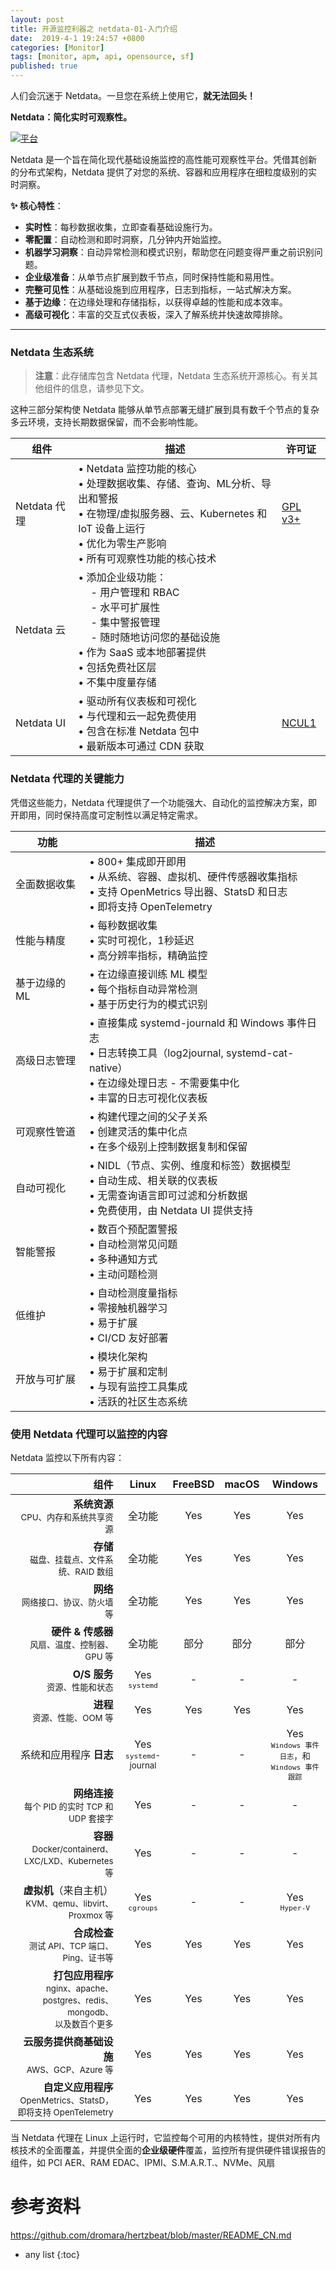 ```yaml
---
layout: post
title: 开源监控利器之 netdata-01-入门介绍
date:  2019-4-1 19:24:57 +0800
categories: [Monitor]
tags: [monitor, apm, api, opensource, sf]
published: true
---
```



人们会沉迷于 Netdata。一旦您在系统上使用它，**就无法回头！**

**Netdata：简化实时可观察性。**

[![平台](https://img.shields.io/badge/Platforms-Linux%20%7C%20macOS%20%7C%20FreeBSD%20%7C%20Windows-blue)]() 

Netdata 是一个旨在简化现代基础设施监控的高性能可观察性平台。凭借其创新的分布式架构，Netdata 提供了对您的系统、容器和应用程序在细粒度级别的实时洞察。

**:sparkles: 核心特性**：

- **实时性**：每秒数据收集，立即查看基础设施行为。
- **零配置**：自动检测和即时洞察，几分钟内开始监控。
- **机器学习洞察**：自动异常检测和模式识别，帮助您在问题变得严重之前识别问题。
- **企业级准备**：从单节点扩展到数千节点，同时保持性能和易用性。
- **完整可见性**：从基础设施到应用程序，日志到指标，一站式解决方案。
- **基于边缘**：在边缘处理和存储指标，以获得卓越的性能和成本效率。
- **高级可视化**：丰富的交互式仪表板，深入了解系统并快速故障排除。

---
### Netdata 生态系统

> **注意**：此存储库包含 Netdata 代理，Netdata 生态系统开源核心。有关其他组件的信息，请参见下文。

这种三部分架构使 Netdata 能够从单节点部署无缝扩展到具有数千个节点的复杂多云环境，支持长期数据保留，而不会影响性能。

| 组件     | 描述                                                                                                                                                                                                                                                                                                                            | 许可证                                         |
|----------|------------------------------------------------------------------------------------------------------------------------------------------------------------------------------------------------------------------------------------------------------------------------------------------------------------------------------|------------------------------------------------|
| Netdata 代理 | • Netdata 监控功能的核心<br/>• 处理数据收集、存储、查询、ML分析、导出和警报<br/>• 在物理/虚拟服务器、云、Kubernetes 和 IoT 设备上运行<br/>• 优化为零生产影响<br/>• 所有可观察性功能的核心技术                                     | [GPL v3+](https://www.gnu.org/licenses/gpl-3.0)  |
| Netdata 云 | • 添加企业级功能：<br/>  &emsp; - 用户管理和 RBAC<br/>  &emsp; - 水平可扩展性<br/>  &emsp; - 集中警报管理<br/> &emsp;  - 随时随地访问您的基础设施<br/>• 作为 SaaS 或本地部署提供<br/>• 包括免费社区层<br/>• 不集中度量存储 |                                                 |
| Netdata UI    | • 驱动所有仪表板和可视化<br/>• 与代理和云一起免费使用<br/>• 包含在标准 Netdata 包中<br/>• 最新版本可通过 CDN 获取                                                                                                                                                              | [NCUL1](https://app.netdata.cloud/LICENSE.txt)   |

### Netdata 代理的关键能力

凭借这些能力，Netdata 代理提供了一个功能强大、自动化的监控解决方案，即开即用，同时保持高度可定制性以满足特定需求。

| 功能                    | 描述                                                                                                                                                                                                                     |
|-------------------------|------------------------------------------------------------------------------------------------------------------------------------------------------------------------------------------------------------------------------------------------|
| 全面数据收集 | • 800+ 集成即开即用<br/>• 从系统、容器、虚拟机、硬件传感器收集指标<br/>• 支持 OpenMetrics 导出器、StatsD 和日志<br/>• 即将支持 OpenTelemetry                        |
| 性能与精度       | • 每秒数据收集<br/>• 实时可视化，1秒延迟<br/>• 高分辨率指标，精确监控                                                                                           |
| 基于边缘的 ML                 | • 在边缘直接训练 ML 模型<br/>• 每个指标自动异常检测<br/>• 基于历史行为的模式识别                                                                                     |
| 高级日志管理       | • 直接集成 systemd-journald 和 Windows 事件日志<br/>• 日志转换工具（log2journal, systemd-cat-native）<br/>• 在边缘处理日志 - 不需要集中化<br/>• 丰富的日志可视化仪表板 |
| 可观察性管道        | • 构建代理之间的父子关系<br/>• 创建灵活的集中化点<br/>• 在多个级别上控制数据复制和保留                                                                   |
| 自动可视化       | • NIDL（节点、实例、维度和标签）数据模型<br/>• 自动生成、相关联的仪表板<br/>• 无需查询语言即可过滤和分析数据<br/>• 免费使用，由 Netdata UI 提供支持                             |
| 智能警报                | • 数百个预配置警报<br/>• 自动检测常见问题<br/>• 多种通知方式<br/>• 主动问题检测                                                                            |
| 低维护               | • 自动检测度量指标<br/>• 零接触机器学习<br/>• 易于扩展<br/>• CI/CD 友好部署                                                                                                            |
| 开放与可扩展             | • 模块化架构<br/>• 易于扩展和定制<br/>• 与现有监控工具集成<br/>• 活跃的社区生态系统                                                                                      |

### 使用 Netdata 代理可以监控的内容

Netdata 监控以下所有内容：

|                                                                                                   组件 |               Linux               | FreeBSD | macOS |                                     Windows                                     |
|------------------------------------------------------------------------------------------------------------:|:--------------------------------:|:-------:|:-----:|:-------------------------------------------------------------------------------:|
|                             **系统资源**<small><br/>CPU、内存和系统共享资源</small> |               全功能               |   Yes   |  Yes  |                                       Yes                                       |
|                                **存储**<small><br/>磁盘、挂载点、文件系统、RAID 数组</small> |               全功能               |   Yes   |  Yes  |                                       Yes                                       |
|                                 **网络**<small><br/>网络接口、协议、防火墙等</small> |               全功能               |   Yes   |  Yes  |                                       Yes                                       |
|                        **硬件 & 传感器**<small><br/>风扇、温度、控制器、GPU 等</small> |               全功能               | 部分   |部分  |                                     部分                                       |
|                                       **O/S 服务**<small><br/>资源、性能和状态</small> | Yes<small><br/>`systemd`</small> |    -    |   -   |                                        -                                        |
|                                      **进程**<small><br/>资源、性能、OOM 等</small> |               Yes                |   Yes   |  Yes  |                                       Yes                                       |
|                                                                            系统和应用程序 **日志** | Yes<small><br/>`systemd`-journal |    -    |   -   | Yes<small><br/>`Windows 事件日志`，和<br/>`Windows 事件跟踪`</small> |
|                                 **网络连接**<small><br/>每个 PID 的实时 TCP 和 UDP 套接字</small> |               Yes                |    -    |   -   |                                        -                                        |
|                               **容器**<small><br/>Docker/containerd、LXC/LXD、Kubernetes 等</small> |               Yes                |    -    |   -   |                                        -                                        |
|                                 **虚拟机**（来自主机）<small><br/>KVM、qemu、libvirt、Proxmox 等</small> | Yes<small><br/>`cgroups`</small> |    -    |   -   |                        Yes<small><br/>`Hyper-V`</small>                         |
|                       **合成检查**<small><br/>测试 API、TCP 端口、Ping、证书等</small> |               Yes                |   Yes   |  Yes  |                                       Yes                                       |
| **打包应用程序**<small><br/>nginx、apache、postgres、redis、mongodb、<br/>以及数百个更多</small> |               Yes                |   Yes   |  Yes  |                                       Yes                                       |
|                              **云服务提供商基础设施**<small><br/>AWS、GCP、Azure 等</small> |               Yes                |   Yes   |  Yes  |                                       Yes                                       |
|                       **自定义应用程序**<small><br/>OpenMetrics、StatsD，即将支持 OpenTelemetry</small> |               Yes                |   Yes   |  Yes  |                                       Yes                                       |

当 Netdata 代理在 Linux 上运行时，它监控每个可用的内核特性，提供对所有内核技术的全面覆盖，并提供全面的**企业级硬件**覆盖，监控所有提供硬件错误报告的组件，如 PCI AER、RAM EDAC、IPMI、S.M.A.R.T.、NVMe、风扇

# 参考资料

https://github.com/dromara/hertzbeat/blob/master/README_CN.md

* any list
{:toc}